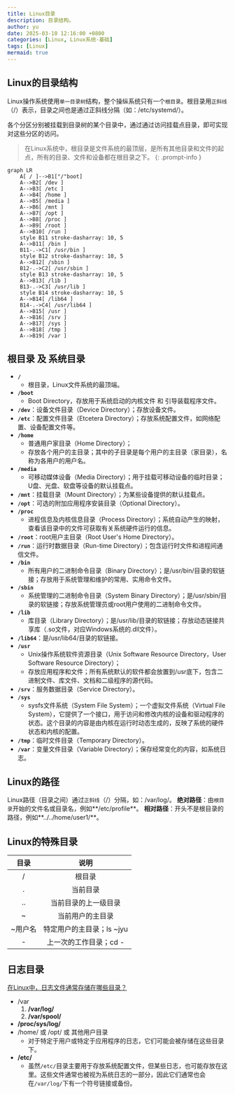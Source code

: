 ```yaml
---
title: Linux目录
description: 目录结构。
author: yu
date: 2025-03-10 12:16:00 +0800
categories: [Linux, Linux系统-基础]
tags: [Linux]
mermaid: true
---
```


## Linux的目录结构

Linux操作系统使用`单一目录树`结构，整个操纵系统只有一个`根目录`。根目录用`正斜线`（/）表示，目录之间也是通过正斜线分隔（如：/etc/systemd/）。

各个分区分别被挂载到目录树的某个目录中，通过通过访问挂载点目录，即可实现对这些分区的访问。

> 在Linux系统中，根目录是文件系统的最顶层，是所有其他目录和文件的起点，所有的目录、文件和设备都在根目录之下。
{: .prompt-info }

```mermaid
graph LR
	A[ / ]-->B1["/"boot]
	A-->B2[ /dev ]
	A-->B3[ /etc ]
	A-->B4[ /home ]
	A-->B5[ /media ]
	A-->B6[ /mnt ]
	A-->B7[ /opt ]
	A-->B8[ /proc ]
	A-->B9[ /root ]
	A-->B10[ /run ]
	style B11 stroke-dasharray: 10, 5
	A-->B11[ /bin ]
	B11-.->C1[ /usr/bin ]
	style B12 stroke-dasharray: 10, 5
	A-->B12[ /sbin ]
	B12-.->C2[ /usr/sbin ]
	style B13 stroke-dasharray: 10, 5
	A-->B13[ /lib ]
	B13-.->C3[ /usr/lib ]
	style B14 stroke-dasharray: 10, 5
	A-->B14[ /lib64 ]
	B14-.->C4[ /usr/lib64 ]
	A-->B15[ /usr ]
	A-->B16[ /srv ]
	A-->B17[ /sys ]
	A-->B18[ /tmp ]
	A-->B19[ /var ]
```

## 根目录 及 系统目录

- **`/`**
  * 根目录，Linux文件系统的最顶端。
- **`/boot`**
  * Boot Directory，存放用于系统启动的内核文件 和 引导装载程序文件。
- **`/dev`**：设备文件目录（Device Directory）；存放设备文件。
- **`/etc`**：配置文件目录（Etcetera Directory）；存放系统配置文件，如网络配置、设备配置文件等。
- **`/home`**
  * 普通用户家目录（Home Directory）；
  * 存放各个用户的主目录；其中的子目录是每个用户的主目录（家目录），名称为各用户的用户名。
- **`/media`**
  * 可移动媒体设备（Media Directory）；用于挂载可移动设备的临时目录；U盘、光盘、软盘等设备的默认挂载点。
- **`/mnt`**：挂载目录（Mount Directory）；为某些设备提供的默认挂载点。
- **`/opt`**：可选的附加应用程序安装目录（Optional Directory）。
- **`/proc`**
  * 进程信息及内核信息目录（Process Directory）；系统自动产生的映射，查看该目录中的文件可获取有关系统硬件运行的信息。
- **`/root`**：root用户主目录（Root User's Home Directory）。
- **`/run`**：运行时数据目录（Run-time Directory）；包含运行时文件和进程间通信文件‌。
- **`/bin`**
  * 所有用户的二进制命令目录（Binary Directory）；是/usr/bin/目录的软链接；存放用于系统管理和维护的常用、实用命令文件。
- **`/sbin`**
  * 系统管理的二进制命令目录（System Binary Directory）；是/usr/sbin/目录的软链接；存放系统管理员或root用户使用的二进制命令文件。
- **`/lib`**
  * 库目录（Library Directory）；是/usr/lib/目录的软链接；存放动态链接共享库（.so文件，对应Windows系统的.dll文件）。
- **`/lib64`**：是/usr/lib64/目录的软链接。
- **`/usr`**
  * Unix操作系统软件资源目录（Unix Software Resource Directory，User Software Resource Directory）；  
  * 存放应用程序和文件；所有系统默认的软件都会放置到/usr底下，包含二进制文件、库文件、文档和二级程序的源代码。
- **`/srv`**：服务数据目录（Service Directory）。
- **`/sys`**
  * sysfs文件系统（System File System）；一个虚拟文件系统（Virtual File System），它提供了一个接口，用于访问和修改内核的设备和驱动程序的状态。这个目录的内容是由内核在运行时动态生成的，反映了系统的硬件状态和内核的配置。
- **`/tmp`**：临时文件目录（Temporary Directory）。
- **`/var`**：变量文件目录（Variable Directory）；保存经常变化的内容，如系统日志。

## Linux的路径

Linux路径（目录之间）通过`正斜线`（/）分隔，如：/var/log/。
**绝对路径**：由`根目录`开始的文件名或目录名，例如**/etc/profile**。
**相对路径**：开头不是根目录的路径，例如**../../home/user1/**。

## Linux的特殊目录

| 目录 | 说明 |
|:---:|:----:|
| /       | 根目录 |
| .       | 当前目录 |
| ..      | 当前目录的上一级目录 |
| ~       | 当前用户的主目录 |
| ~用户名 | 特定用户的主目录；ls ~jyu |
| -       | 上一次的工作目录；cd - |

## 日志目录

[在Linux中，日志文件通常存储在哪些目录？](https://www.cnblogs.com/huangjiabobk/p/18172420)
* /var
   1. **/var/log/**
   2. **/var/spool/**
* **/proc/sys/log/**
* /home/ 或 /opt/ 或 其他用户目录
  - 对于特定于用户或特定于应用程序的日志，它们可能会被存储在这些目录下。
* **/etc/**
  - 虽然`/etc/`目录主要用于存放系统配置文件，但某些日志，也可能存放在这里。这些文件通常也被视为系统日志的一部分，因此它们通常也会在`/var/log/`下有一个符号链接或备份。

